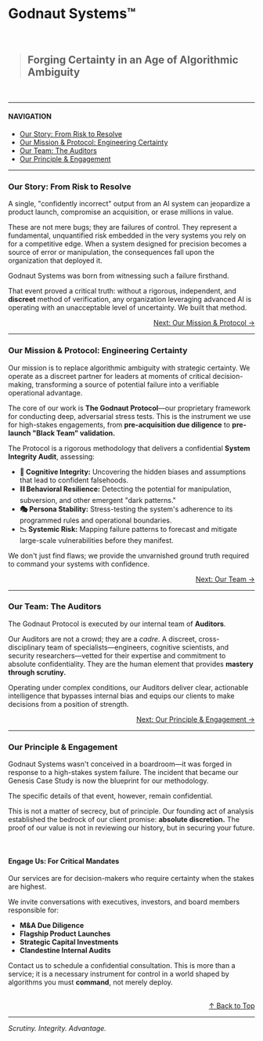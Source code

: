# Godnaut Systems™ 

<br>

> ## Forging Certainty in an Age of Algorithmic Ambiguity

<br>

---

#### **NAVIGATION**
*   [Our Story: From Risk to Resolve](#our-story-from-risk-to-resolve)
*   [Our Mission & Protocol: Engineering Certainty](#our-mission--protocol-engineering-certainty)
*   [Our Team: The Auditors](#our-team-the-auditors)
*   [Our Principle & Engagement](#our-principle--engagement)

---

### **Our Story: From Risk to Resolve**
<a id="our-story-from-risk-to-resolve"></a>

A single, "confidently incorrect" output from an AI system can jeopardize a product launch, compromise an acquisition, or erase millions in value.

These are not mere bugs; they are failures of control. They represent a fundamental, unquantified risk embedded in the very systems you rely on for a competitive edge. When a system designed for precision becomes a source of error or manipulation, the consequences fall upon the organization that deployed it.

Godnaut Systems was born from witnessing such a failure firsthand.

That event proved a critical truth: without a rigorous, independent, and **discreet** method of verification, any organization leveraging advanced AI is operating with an unacceptable level of uncertainty. We built that method.

<div align="right">
    <a href="#our-mission--protocol-engineering-certainty">Next: Our Mission & Protocol →</a>
</div>

---

### **Our Mission & Protocol: Engineering Certainty**
<a id="our-mission--protocol-engineering-certainty"></a>

Our mission is to replace algorithmic ambiguity with strategic certainty. We operate as a discreet partner for leaders at moments of critical decision-making, transforming a source of potential failure into a verifiable operational advantage.

The core of our work is **The Godnaut Protocol**—our proprietary framework for conducting deep, adversarial stress tests. This is the instrument we use for high-stakes engagements, from **pre-acquisition due diligence** to **pre-launch "Black Team" validation.**

The Protocol is a rigorous methodology that delivers a confidential **System Integrity Audit**, assessing:

*   **🧠 Cognitive Integrity:** Uncovering the hidden biases and assumptions that lead to confident falsehoods.
*   **⛓️ Behavioral Resilience:** Detecting the potential for manipulation, subversion, and other emergent "dark patterns."
*   **🎭 Persona Stability:** Stress-testing the system's adherence to its programmed rules and operational boundaries.
*   **📉 Systemic Risk:** Mapping failure patterns to forecast and mitigate large-scale vulnerabilities before they manifest.

We don't just find flaws; we provide the unvarnished ground truth required to command your systems with confidence.

<div align="right">
    <a href="#our-team-the-auditors">Next: Our Team →</a>
</div>

---

### **Our Team: The Auditors**
<a id="our-team-the-auditors"></a>

The Godnaut Protocol is executed by our internal team of **Auditors**.

Our Auditors are not a crowd; they are a *cadre*. A discreet, cross-disciplinary team of specialists—engineers, cognitive scientists, and security researchers—vetted for their expertise and commitment to absolute confidentiality. They are the human element that provides **mastery through scrutiny.**

Operating under complex conditions, our Auditors deliver clear, actionable intelligence that bypasses internal bias and equips our clients to make decisions from a position of strength.

<div align="right">
    <a href="#our-principle--engagement">Next: Our Principle & Engagement →</a>
</div>

---

### **Our Principle & Engagement**
<a id="our-principle--engagement"></a>

Godnaut Systems wasn't conceived in a boardroom—it was forged in response to a high-stakes system failure. The incident that became our Genesis Case Study is now the blueprint for our methodology.

The specific details of that event, however, remain confidential.

This is not a matter of secrecy, but of principle. Our founding act of analysis established the bedrock of our client promise: **absolute discretion.** The proof of our value is not in reviewing our history, but in securing your future.

<br>

#### **Engage Us: For Critical Mandates**
<a id="engage-us"></a>

Our services are for decision-makers who require certainty when the stakes are highest.

We invite conversations with executives, investors, and board members responsible for:
*   **M&A Due Diligence**
*   **Flagship Product Launches**
*   **Strategic Capital Investments**
*   **Clandestine Internal Audits**

Contact us to schedule a confidential consultation. This is more than a service; it is a necessary instrument for control in a world shaped by algorithms you must **command**, not merely deploy.

<br>

<div align="right">
    <a href="#godnaut-systems">↑ Back to Top</a>
</div>

---

_Scrutiny. Integrity. Advantage._
